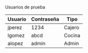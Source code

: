 Usuarios de prueba

| Usuario | Contraseña | Tipo   |
| ------- | ---------- | ------ |
| jperez  | 1234       | Cajero |
| lgomez  | abcd       | Cocina |
| alopez  | admin      | Admin  |
